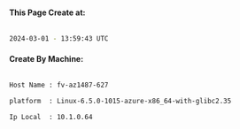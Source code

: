 
   
#### This Page Create at:

```bash

2024-03-01 - 13:59:43 UTC

```

#### Create By Machine:

```bash

Host Name : fv-az1487-627

platform  : Linux-6.5.0-1015-azure-x86_64-with-glibc2.35

Ip Local  : 10.1.0.64

```

